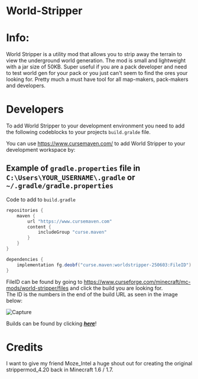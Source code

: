 # World-Stripper

# Info:
World Stripper is a utility mod that allows you to strip away the terrain to view the underground world generation. The mod is small and lightweight with a jar size of 50KB. Super useful if you are a pack developer and need to test world gen for your pack or you just can't seem to find the ores your looking for. Pretty much a must have tool for all map-makers, pack-makers and developers.

# Developers
To add World Stripper to your development environment you need to add the following codeblocks to your projects `build.gralde` file.  

You can use https://www.cursemaven.com/ to add World Stripper to your development workspace by:

Example of `gradle.properties` file in `C:\Users\YOUR_USERNAME\.gradle` or `~/.gradle/gradle.properties`
-----------------------------------
Code to add to `build.gradle`
```groovy
repositories {
    maven {
        url "https://www.cursemaven.com"
        content {
            includeGroup "curse.maven"
        }
    }
}

```
```groovy
dependencies {
    implementation fg.deobf("curse.maven:worldstripper-250603:FileID")
}
```

FileID can be found by going to https://www.curseforge.com/minecraft/mc-mods/world-stripper/files and click the build you are looking for.  
The ID is the numbers in the end of the build URL as seen in the image below:  

![Capture](https://user-images.githubusercontent.com/5883716/118098823-b0779e00-b3d4-11eb-976d-f822658d63e4.PNG)

Builds can be found by clicking **_[here](https://github.com/EwyBoy/World-Stripper/packages)_**! 

# Credits
I want to give my friend Moze_Intel a huge shout out for creating the original strippermod_4.20 back in Minecraft 1.6 / 1.7.
